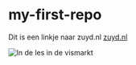 # my-first-repo

Dit is een linkje naar zuyd.nl [zuyd.nl](https://www.zuyd.nl)

![In de les in de vismarkt](mijnfoto.jpg)


